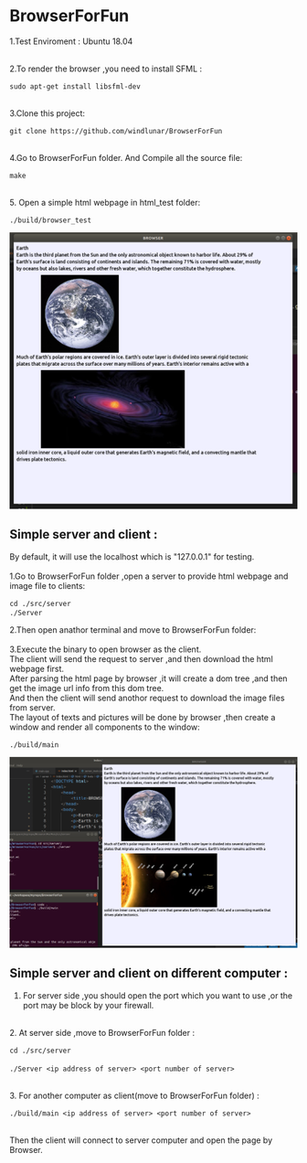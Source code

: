 # BrowserForFun

1.Test Enviroment : Ubuntu 18.04

<br>
2.To render the browser ,you need to install SFML :

    sudo apt-get install libsfml-dev

<br>
3.Clone this project:

    git clone https://github.com/windlunar/BrowserForFun

<br>
4.Go to BrowserForFun folder.
And Compile all the source file:

    make

<br>
5. Open a simple html webpage in html_test folder:

    ./build/browser_test

![image](https://github.com/windlunar/BrowserForFun/blob/main/result/test2.png)


## Simple server and client :

By default, it will use the localhost which is "127.0.0.1" for testing.<br><br>
1.Go to BrowserForFun folder ,open a server to provide html webpage and image file to clients:

    cd ./src/server
    ./Server

2.Then open anathor terminal and move to BrowserForFun folder:<br><br>
3.Execute the binary to open browser as the client.<br>
The client will send the request to server ,and then download the html webpage first.<br>After parsing the html page by browser ,it will create a dom tree ,and then get the image url info from this dom tree.<br>
And then the client will send anothor request to download the image files from server.<br>
The layout of texts and pictures will be done by browser ,then create a window and render all components to the window:

    ./build/main

![image](https://github.com/windlunar/BrowserForFun/blob/main/result/test3.png)


## Simple server and client on different computer :

1. For server side ,you should open the port which you want to use ,or the port may be block by your firewall.
<br>
2. At server side ,move to BrowserForFun folder :

    cd ./src/server

    ./Server <ip address of server> <port number of server>
<br>
3. For another computer as client(move to BrowserForFun folder) :

    ./build/main <ip address of server> <port number of server>
<br>
Then the client will connect to server computer and open the page by Browser.